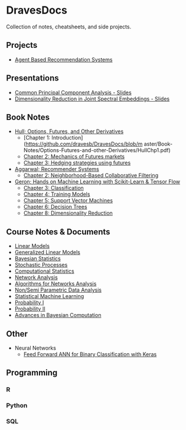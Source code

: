 # DravesDocs

Collection of notes, cheatsheets, and side projects. 

## Projects

* [Agent Based Recommendation Systems](https://github.com/dravesb/Agent-Based-Recommendation)

## Presentations

* [Common Principal Component Analysis - Slides](https://github.com/dravesb/CPCA/blob/main/CPCA_Presentation.pdf)
* [Dimensionality Reduction in Joint Spectral Embeddings - Slides]()


## Book Notes 

* [Hull; Options, Futures, and Other Derivatives](https://www.amazon.com/Options-Futures-Other-Derivatives-9th/dp/0133456315)
	* [Chapter 1: Introduction](https://github.com/dravesb/DravesDocs/blob/m aster/Book-Notes/Options-Futures-and-other-Derivatives/HullChp1.pdf) 
	* [Chapter 2: Mechanics of Futures markets](https://github.com/dravesb/DravesDocs/blob/master/Book-Notes/Options-Futures-and-other-Derivatives/HullChp2.pdf) 
	* [Chapter 3: Hedging strategies using futures](https://github.com/dravesb/DravesDocs/blob/master/Book-Notes/Options-Futures-and-other-Derivatives/HullChp3.pdf) 
* [Aggarwal; Recommender Systems](https://www.springer.com/gp/book/9783319296579)
	* [Chapter 2: Neighborhood-Based Collaborative Filtering](https://github.com/dravesb/DravesDocs/blob/master/Book-Notes/Recommendation-Systems/RS_Chp2.pdf)
* [Geron; Hands on Machine Learning with Scikit-Learn & Tensor Flow](https://www.amazon.com/Hands-Machine-Learning-Scikit-Learn-TensorFlow/dp/1491962291)
	* [Chapter 3: Classification](https://github.com/dravesb/DravesDocs/blob/master/Book-Notes/HOML/Chp3_HOML.ipynb)
	* [Chapter 4: Training Models](https://github.com/dravesb/DravesDocs/blob/master/Book-Notes/HOML/Chp4_HOML.ipynb)
	* [Chapter 5: Support Vector Machines](https://github.com/dravesb/DravesDocs/blob/master/Book-Notes/HOML/Chp5_HOML.ipynb)
	* [Chapter 6: Decision Trees](https://github.com/dravesb/DravesDocs/blob/master/Book-Notes/HOML/Chp6_HOML.ipynb)
	* [Chapter 8: Dimensionality Reduction](https://github.com/dravesb/DravesDocs/blob/master/Book-Notes/HOML/Chp8_HOML.ipynb)



## Course Notes & Documents

* [Linear Models](https://github.com/dravesb/Courses/tree/master/MA%20575)
* [Generalized Linear Models](https://github.com/dravesb/Courses/tree/master/MA%20576)
* [Bayesian Statistics](https://github.com/dravesb/Courses/tree/master/MA%20578)
* [Stochastic Processes](https://github.com/dravesb/Courses/tree/master/MA%20583)
* [Computational Statistics](https://github.com/dravesb/Courses/tree/master/MA%20589)
* [Network Analysis](https://github.com/dravesb/Courses/tree/master/MA%20703)
* [Algorithms for Networks Analysis](https://github.com/dravesb/Courses/tree/master/CS%20591/CS%20591%20-%20Notes)
* [Non/Semi Parametric Data Analysis](https://github.com/dravesb/Courses/tree/master/MA%20750)
* [Statistical Machine Learning](https://github.com/dravesb/Courses/tree/master/MA%20751)
* [Probability I](https://github.com/dravesb/Courses/tree/master/MA%20779)
* [Probability II](https://github.com/dravesb/Courses/tree/master/MA%20780)
* [Advances in Bayesian Computation](https://github.com/dravesb/Courses/tree/master/MA%20882)


## Other

* Neural Networks
	* [Feed Forward ANN for Binary Classification with Keras](https://github.com/dravesb/DravesDocs/blob/master/Python/Keras_Basic_ANN.ipynb)
	
## Programming 

### R 

### Python 
  
### SQL 